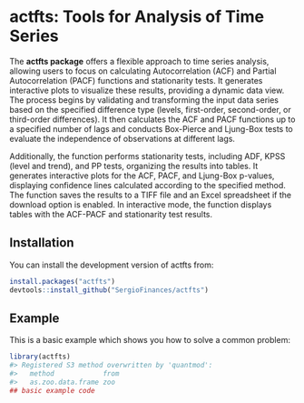 
<!-- README.md is generated from README.Rmd. Please edit that file -->

# actfts: Tools for Analysis of Time Series

<!-- badges: start -->
<!-- badges: end -->

The **actfts package** offers a flexible approach to time series
analysis, allowing users to focus on calculating Autocorrelation (ACF)
and Partial Autocorrelation (PACF) functions and stationarity tests. It
generates interactive plots to visualize these results, providing a
dynamic data view. The process begins by validating and transforming the
input data series based on the specified difference type (levels,
first-order, second-order, or third-order differences). It then
calculates the ACF and PACF functions up to a specified number of lags
and conducts Box-Pierce and Ljung-Box tests to evaluate the independence
of observations at different lags.

Additionally, the function performs stationarity tests, including ADF,
KPSS (level and trend), and PP tests, organizing the results into
tables. It generates interactive plots for the ACF, PACF, and Ljung-Box
p-values, displaying confidence lines calculated according to the
specified method. The function saves the results to a TIFF file and an
Excel spreadsheet if the download option is enabled. In interactive
mode, the function displays tables with the ACF-PACF and stationarity
test results.

## Installation

You can install the development version of actfts from:

``` r
install.packages("actfts")
devtools::install_github("SergioFinances/actfts")
```

## Example

This is a basic example which shows you how to solve a common problem:

``` r
library(actfts)
#> Registered S3 method overwritten by 'quantmod':
#>   method            from
#>   as.zoo.data.frame zoo
## basic example code
```
